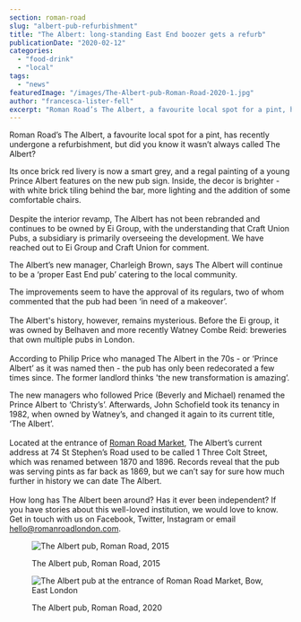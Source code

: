 ```yaml
---
section: roman-road
slug: "albert-pub-refurbishment"
title: "The Albert: long-standing East End boozer gets a refurb"
publicationDate: "2020-02-12"
categories: 
  - "food-drink"
  - "local"
tags: 
  - "news"
featuredImage: "/images/The-Albert-pub-Roman-Road-2020-1.jpg"
author: "francesca-lister-fell"
excerpt: "Roman Road’s The Albert, a favourite local spot for a pint, has recently undergone a refurbishment, but did you know it wasn’t always called The Albert?"
---
```


Roman Road’s The Albert, a favourite local spot for a pint, has recently undergone a refurbishment, but did you know it wasn’t always called The Albert? 

Its once brick red livery is now a smart grey, and a regal painting of a young Prince Albert features on the new pub sign. Inside, the decor is brighter - with white brick tiling behind the bar, more lighting and the addition of some comfortable chairs.  
   
Despite the interior revamp, The Albert has not been rebranded and continues to be owned by Ei Group, with the understanding that Craft Union Pubs, a subsidiary is primarily overseeing the development. We have reached out to Ei Group and Craft Union for comment.

The Albert’s new manager, Charleigh Brown, says The Albert will continue to be a ‘proper East End pub’ catering to the local community. 

The improvements seem to have the approval of its regulars, two of whom commented that the pub had been ‘in need of a makeover’.   
   
The Albert's history, however, remains mysterious. Before the Ei group, it was owned by Belhaven and more recently Watney Combe Reid: breweries that own multiple pubs in London.    
   
According to Philip Price who managed The Albert in the 70s - or ‘Prince Albert’ as it was named then - the pub has only been redecorated a few times since. The former landlord thinks 'the new transformation is amazing’. 

The new managers who followed Price (Beverly and Michael) renamed the Prince Albert to ‘Christy’s’. Afterwards, John Schofield took its tenancy in 1982, when owned by Watney’s, and changed it again to its current title, ‘The Albert’.   
   
Located at the entrance of [Roman Road Market](https://romanroadlondon.com/roman-road-market-history/), The Albert’s current address at 74 St Stephen’s Road used to be called 1 Three Colt Street, which was renamed between 1870 and 1896. Records reveal that the pub was serving pints as far back as 1869, but we can’t say for sure how much further in history we can date The Albert.   
   
How long has The Albert been around? Has it ever been independent? If you have stories about this well-loved institution, we would love to know. Get in touch with us on Facebook, Twitter, Instagram or email hello@romanroadlondon.com.

<figure>

![The Albert pub, Roman Road, 2015](/images/The-Albert-pub-Roman-Road-2015-1024x683.jpg)

<figcaption>

The Albert pub, Roman Road, 2015

</figcaption>

</figure>

<figure>

![The Albert pub at the entrance of Roman Road Market, Bow, East London](/images/The-Albert-pub-Roman-Road-2020-3-1024x683.jpg)

<figcaption>

The Albert pub, Roman Road, 2020

</figcaption>

</figure>
